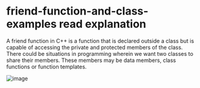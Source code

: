 # friend-function-and-class-examples read explanation


A friend function in C++ is a function that is declared outside a class but is capable of accessing the private and protected members of the class. There could be situations in programming wherein we want two classes to share their members. These members may be data members, class functions or function templates.

![image](https://user-images.githubusercontent.com/113287297/232429090-464f2b0c-f043-4484-bb49-8f78671e6642.png)
